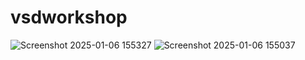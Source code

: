 # vsdworkshop
![Screenshot 2025-01-06 155327](https://github.com/user-attachments/assets/0fef3a70-734d-40fe-830b-648a06dfb9bc)
![Screenshot 2025-01-06 155037](https://github.com/user-attachments/assets/51875e0a-96ff-4511-9291-7731f082de9c)
